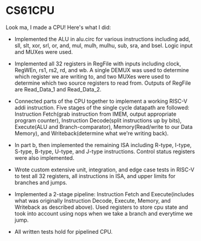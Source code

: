 # CS61CPU

Look ma, I made a CPU! Here's what I did:

- Implemented the ALU in alu.circ for various instructions including add, sll, slt, xor, srl, or, and, mul, mulh, mulhu, sub, sra, and bsel. Logic input and MUXes were used.

- Implemented all 32 registers in RegFile with inputs including clock, RegWEn, rs1, rs2, rd, and wb. A single DEMUX was used to determine which register we are writing to, and two MUXes were used to determine which two source registers to read from. Outputs of RegFile are Read_Data_1 and Read_Data_2.

- Connected parts of the CPU together to implement a working RISC-V addi instruction. Five stages of the single cycle datapath are followed: Instruction Fetch(grab instruction from IMEM, output appropriate program counter), Instruction Decode(split instructions up by bits), Execute(ALU and Branch-comparator), Memory(Read/write to our Data Memory), and Writeback(determine what we're writing back).

- In part b, then implemented the remaining ISA including R-type, I-type, S-type, B-type, U-type, and J-type instructions. Control status registers were also implemented.

- Wrote custom extensive unit, integration, and edge case tests in RISC-V to test all 32 registers, all instructions in ISA, and upper limits for branches and jumps.

- Implemented a 2-stage pipeline: Instruction Fetch and Execute(includes what was originally Instruction Decode, Execute, Memory, and Writeback as described above). Used registers to store cpu state and took into account using nops when we take a branch and everytime we jump.

- All written tests hold for pipelined CPU.
